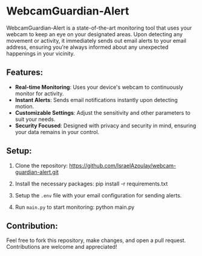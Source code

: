 # WebcamGuardian-Alert
WebcamGuardian-Alert is a state-of-the-art monitoring tool that uses your webcam to keep an eye on your designated areas. Upon detecting any movement or activity, it immediately sends out email alerts to your email address, ensuring you're always informed about any unexpected happenings in your vicinity.

## Features:
- **Real-time Monitoring**: Uses your device's webcam to continuously monitor for activity.
- **Instant Alerts**: Sends email notifications instantly upon detecting motion.
- **Customizable Settings**: Adjust the sensitivity and other parameters to suit your needs.
- **Security Focused**: Designed with privacy and security in mind, ensuring your data remains in your control.

## Setup:
1. Clone the repository:
https://github.com/IsraelAzoulay/webcam-guardian-alert.git

3. Install the necessary packages:
pip install -r requirements.txt

3. Setup the `.env` file with your email configuration for sending alerts.

4. Run `main.py` to start monitoring:
python main.py

## Contribution:
Feel free to fork this repository, make changes, and open a pull request. Contributions are welcome and appreciated!
